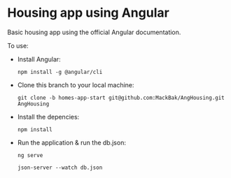 # Housing app using Angular

Basic housing app using the official Angular documentation.

To use:



- Install Angular:
  
  `npm install -g @angular/cli`

- Clone this branch to your local machine:
  
  `git clone -b homes-app-start git@github.com:MackBak/AngHousing.git AngHousing`

- Install the depencies:
  
  `npm install` 

- Run the application & run the db.json:
  
  `ng serve`
  
  `json-server --watch db.json`
